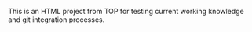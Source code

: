 This is an HTML project from TOP for testing current 
working knowledge and git integration processes.